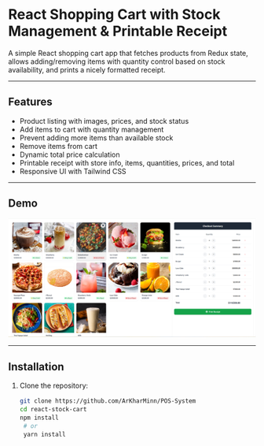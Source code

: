 # React Shopping Cart with Stock Management & Printable Receipt

A simple React shopping cart app that fetches products from Redux state, allows adding/removing items with quantity control based on stock availability, and prints a nicely formatted receipt.

---

## Features

- Product listing with images, prices, and stock status
- Add items to cart with quantity management
- Prevent adding more items than available stock
- Remove items from cart
- Dynamic total price calculation
- Printable receipt with store info, items, quantities, prices, and total
- Responsive UI with Tailwind CSS

---

## Demo

![Demo Screenshot](/public/screenshot.png)

---

## Installation

1. Clone the repository:

   ```bash
   git clone https://github.com/ArKharMinn/POS-System
   cd react-stock-cart
   npm install
    # or
    yarn install

